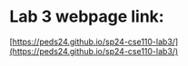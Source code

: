 # Lab 3 webpage link:
[https://peds24.github.io/sp24-cse110-lab3/](https://peds24.github.io/sp24-cse110-lab3/)
